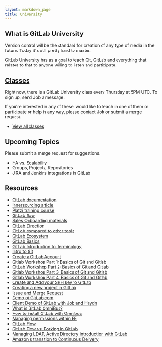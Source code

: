 ```yaml
---
layout: markdown_page
title: University
---
```


## What is GitLab University

Version control will be the standard for creation of any type of media in the
future. Today it's still pretty hard to master.

GitLab University has as a goal to teach Git, GitLab and everything that relates
to that to anyone willing to listen and participate.

## [Classes](/university/classes)

Right now, there is a GitLab University class every Thursday at 5PM UTC.
To sign up, send Job a message.

If you're interested in any of these, would like to teach in one of them or
participate or help in any way, please contact Job or submit a merge request.

- [View all classes](/university/classes)

## Upcoming Topics

Please submit a merge request for suggestions.

- HA vs. Scalability
- Groups, Projects, Repositories
- JIRA and Jenkins integrations in GitLab

## Resources

- [GitLab documentation](http://doc.gitlab.com/)
- [Innersourcing article](https://about.gitlab.com/2014/09/05/innersourcing-using-the-open-source-workflow-to-improve-collaboration-within-an-organization/)
- [Platzi training course](https://courses.platzi.com/courses/git-gitlab/)
- [GitLab flow](http://doc.gitlab.com/ee/workflow/gitlab_flow.html)
- [Sales Onboarding materials](https://about.gitlab.com/handbook/sales-onboarding/)
- [GitLab Direction](https://about.gitlab.com/direction/)
- [GitLab compared to other tools](https://about.gitlab.com/comparison/)
- [GitLab Ecosystem](https://docs.google.com/presentation/d/1vCU-NbZWz8NTNK8Vu3y4zGMAHb5DpC8PE5mHtw1PWfI/edit)
- [GitLab Basics](http://doc.gitlab.com/ce/gitlab-basics/README.html)
- [GitLab Introduction to Terminology](https://about.gitlab.com/2015/05/18/simple-words-for-a-gitlab-newbie/)
- [Intro to Git](https://www.codeschool.com/account/courses/try-git)
- [Create a GitLab Account](https://courses.platzi.com/classes/git-gitlab/concepto/first-steps/create-an-account-on-gitlab/material/)
- [Gitlab Workshop Part 1: Basics of Git and Gitlab](https://courses.platzi.com/classes/git-gitlab/concepto/part-1/part-1/material/)
- [GitLab Workshop Part 2: Basics of Git and Gitlab](https://courses.platzi.com/classes/git-gitlab/concepto/part-1/part-23370/material/)
- [Gitlab Workshop Part 3: Basics of Git and Gitlab](https://courses.platzi.com/classes/git-gitlab/concepto/part-1/part-3/material/)
- [Gitlab Workshop Part 4: Basics of Git and Gitlab](https://courses.platzi.com/classes/git-gitlab/concepto/part-1/part-4/material/)
- [Create and Add your SHH key to GitLab](https://www.youtube.com/watch?v=54mxyLo3Mqk)
- [Creating a new project in GitLab](https://www.youtube.com/watch?v=7p0hrpNaJ14)
- [Issue and Merge Request](https://www.youtube.com/watch?v=raXvuwet78M)
- [Demo of GitLab.com](https://www.youtube.com/watch?v=WaiL5DGEMR4)
- [Client Demo of GitLab with Job and Haydn](https://gitlabmeetings.webex.com/cmp3000/webcomponents/jsp/docshow/closewindow.jsp)
- [What is GitLab OmniBus?](https://www.youtube.com/watch?v=XTmpKudd-Oo)
- [How to install GitLab with Omnibus](https://www.youtube.com/watch?v=Q69YaOjqNhg)
- [Managing permissions within EE](https://www.youtube.com/watch?v=DjUoIrkiNuM)
- [GitLab Flow](https://about.gitlab.com/2014/09/29/gitlab-flow/)
- [GitLab Flow vs. Forking in GitLab](https://www.youtube.com/watch?v=UGotqAUACZA)
- [Managing LDAP, Active Directory introduction with GitLab](https://www.youtube.com/watch?v=HPMjM-14qa8)
- [Amazon's transition to Continuous Delivery](https://www.youtube.com/watch?v=esEFaY0FDKc)